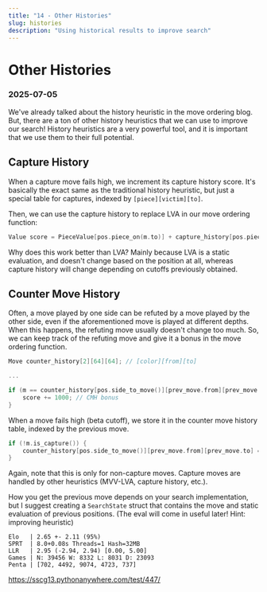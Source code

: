 ```yaml
---
title: "14 - Other Histories"
slug: histories
description: "Using historical results to improve search"
---
```


# Other Histories
### 2025-07-05

We've already talked about the history heuristic in the move ordering blog. But, there are a ton of other history heuristics that we can use to improve our search! History heuristics are a very powerful tool, and it is important that we use them to their full potential.

## Capture History

When a capture move fails high, we increment its capture history score. It's basically the exact same as the traditional history heuristic, but just a special table for captures, indexed by `[piece][victim][to]`.

Then, we can use the capture history to replace LVA in our move ordering function:

```cpp
Value score = PieceValue[pos.piece_on(m.to)] + capture_history[pos.piece_on(m.from)][pos.piece_on(m.to)][m.to];
```

Why does this work better than LVA? Mainly because LVA is a static evaluation, and doesn't change based on the position at all, whereas capture history will change depending on cutoffs previously obtained.

## Counter Move History

Often, a move played by one side can be refuted by a move played by the other side, even if the aforementioned move is played at different depths. When this happens, the refuting move usually doesn't change too much. So, we can keep track of the refuting move and give it a bonus in the move ordering function.

```cpp
Move counter_history[2][64][64]; // [color][from][to]

...

if (m == counter_history[pos.side_to_move()][prev_move.from][prev_move.to]) {
	score += 1000; // CMH bonus
}
```

When a move fails high (beta cutoff), we store it in the counter move history table, indexed by the previous move.

```cpp
if (!m.is_capture()) {
	counter_history[pos.side_to_move()][prev_move.from][prev_move.to] = m;
}
```

Again, note that this is only for non-capture moves. Capture moves are handled by other heuristics (MVV-LVA, capture history, etc.).

How you get the previous move depends on your search implementation, but I suggest creating a `SearchState` struct that contains the move and static evaluation of previous positions. (The eval will come in useful later! Hint: improving heuristic)

```
Elo   | 2.65 +- 2.11 (95%)
SPRT  | 8.0+0.08s Threads=1 Hash=32MB
LLR   | 2.95 (-2.94, 2.94) [0.00, 5.00]
Games | N: 39456 W: 8332 L: 8031 D: 23093
Penta | [702, 4492, 9074, 4723, 737]
```
https://sscg13.pythonanywhere.com/test/447/
